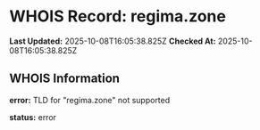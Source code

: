 # WHOIS Record: regima.zone

**Last Updated:** 2025-10-08T16:05:38.825Z
**Checked At:** 2025-10-08T16:05:38.825Z

## WHOIS Information

**error:** TLD for "regima.zone" not supported

**status:** error


